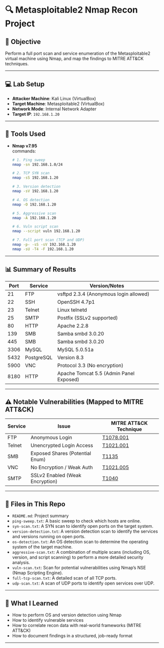 
# 🔍 Metasploitable2 Nmap Recon Project

## 📌 Objective

Perform a full port scan and service enumeration of the Metasploitable2 virtual machine using Nmap, and map the findings to MITRE ATT&CK techniques.

---

## 💻 Lab Setup

- **Attacker Machine**: Kali Linux (VirtualBox)
- **Target Machine**: Metasploitable2 (VirtualBox)
- **Network Mode**: Internal Network Adapter
- **Target IP**: `192.168.1.20`

---

## 🧰 Tools Used

- **Nmap v7.95**  
  commands:
  ```bash
  # 1. Ping sweep
  nmap -sn 192.168.1.0/24

  # 2. TCP SYN scan
  nmap -sS 192.168.1.20

  # 3. Version detection
  nmap -sV 192.168.1.20

  # 4. OS detection
  nmap -O 192.168.1.20

  # 5. Aggressive scan
  nmap -A 192.168.1.20

  # 6. Vuln script scan
  nmap --script vuln 192.168.1.20

  # 7. Full port scan (TCP and UDP)
  nmap -p- -sS -sV 192.168.1.20
  nmap -sU -T4 -F 192.168.1.20
  ```

---

## 📊 Summary of Results

| Port | Service     | Version/Notes                              |
|------|-------------|--------------------------------------------|
| 21   | FTP         | vsftpd 2.3.4 (Anonymous login allowed)     |
| 22   | SSH         | OpenSSH 4.7p1                              |
| 23   | Telnet      | Linux telnetd                              |
| 25   | SMTP        | Postfix (SSLv2 supported)                  |
| 80   | HTTP        | Apache 2.2.8                               |
| 139  | SMB         | Samba smbd 3.0.20                          |
| 445  | SMB         | Samba smbd 3.0.20                          |
| 3306 | MySQL       | MySQL 5.0.51a                              |
| 5432 | PostgreSQL  | Version 8.3                                |
| 5900 | VNC         | Protocol 3.3 (No encryption)               |
| 8180 | HTTP        | Apache Tomcat 5.5 (Admin Panel Exposed)   |

---

## ⚠️ Notable Vulnerabilities (Mapped to MITRE ATT&CK)

| Service | Issue                              | MITRE ATT&CK Technique |
|---------|-------------------------------------|-------------------------|
| FTP     | Anonymous Login                     | [T1078.001](https://attack.mitre.org/techniques/T1078/001/) |
| Telnet  | Unencrypted Login Access            | [T1021.001](https://attack.mitre.org/techniques/T1021/001/) |
| SMB     | Exposed Shares (Potential Enum)     | [T1135](https://attack.mitre.org/techniques/T1135/) |
| VNC     | No Encryption / Weak Auth           | [T1021.005](https://attack.mitre.org/techniques/T1021/005/) |
| SMTP    | SSLv2 Enabled (Weak Encryption)     | [T1040](https://attack.mitre.org/techniques/T1040/) |

---

## 📁 Files in This Repo

- `README.md`: Project summary
- `ping-sweep.txt`: A basic sweep to check which hosts are online.
- `syn-scan.txt`: A SYN scan to identify open ports on the target system.
- `version-detection.txt`: A version detection scan to identify the services and versions running on open ports.
- `os-detection.txt`:  An OS detection scan to determine the operating system of the target machine.
- `aggressive-scan.txt`: A combination of multiple scans (including OS, version, and script scanning) to perform a more detailed security analysis.
- `vuln-scan.txt`: Scan for potential vulnerabilities using Nmap’s NSE (Nmap Scripting Engine).
- `full-tcp-scan.txt`:  A detailed scan of all TCP ports.
- `udp-scan.txt`: A scan of UDP ports to identify open services over UDP.

---

## 🧠 What I Learned

- How to perform OS and version detection using Nmap  
- How to identify vulnerable services  
- How to correlate recon data with real-world frameworks (MITRE ATT&CK)  
- How to document findings in a structured, job-ready format  

---

